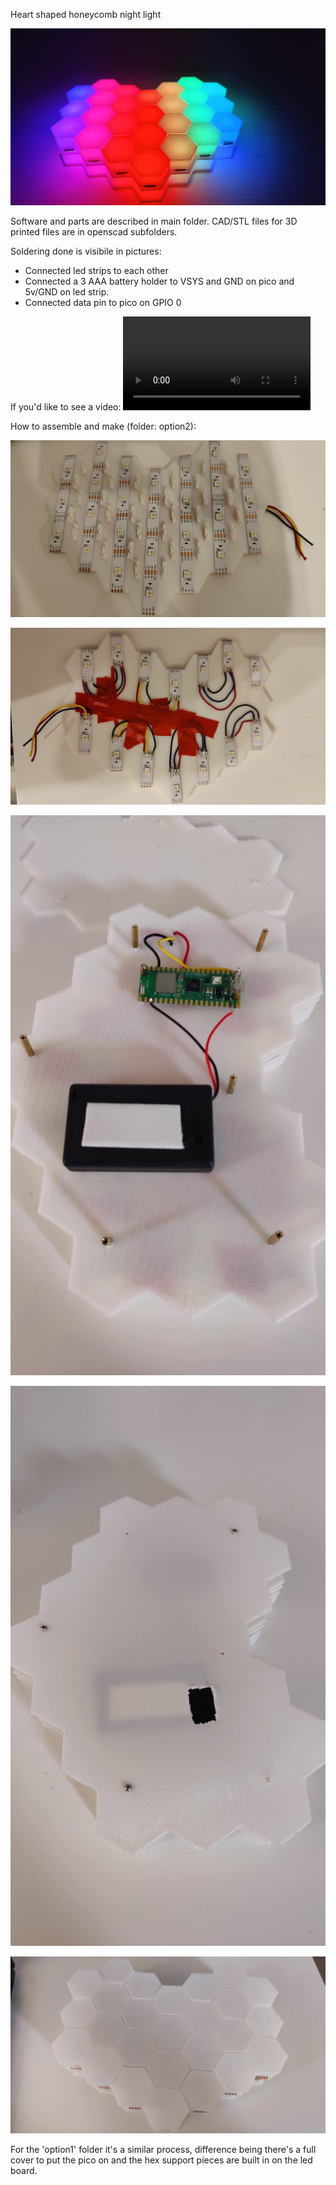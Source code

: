 Heart shaped honeycomb night light

![Alt text](/heart/pictures/1.jpg "")

Software and parts are described in main folder.
CAD/STL files for 3D printed files are in openscad subfolders.

Soldering done is visibile in pictures:
- Connected led strips to each other
- Connected a 3 AAA battery holder to VSYS and GND on pico and 5v/GND on led strip.
- Connected data pin to pico on GPIO 0

If you'd like to see a video:
![vid.mp4](/heart/pictures/vid.mp4 "")

How to assemble and make (folder: option2):

![Alt text](/heart/pictures/6.jpg "")

![Alt text](/heart/pictures/5.jpg "")

![Alt text](/heart/pictures/4.jpg "")

![Alt text](/heart/pictures/7.jpg "")

![Alt text](/heart/pictures/2.jpg "")

For the 'option1' folder it's a similar process, difference being there's a full cover to
put the pico on and the hex support pieces are built in on the led board.